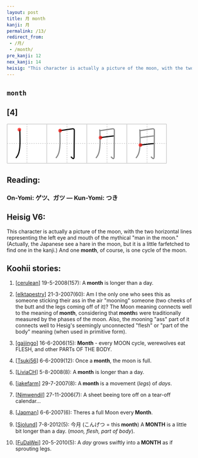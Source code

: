 ```yaml
---
layout: post
title: 月 month
kanji: 月
permalink: /13/
redirect_from:
 - /月/
 - /month/
pre_kanji: 12
nex_kanji: 14
heisig: "This character is actually a picture of the moon, with the two horizontal lines representing the left eye and mouth of the mythical &quot;man in the moon.&quot; (Actually, the Japanese see a hare in the moon, but it is a little farfetched to find one in the kanji.) And one <b>month</b>, of course, is one cycle of the moon."
---
```


## `month`

## [4]

<div class="stroke"><img src="../images/E69C88.png" /></div>

## Reading:

### On-Yomi: ゲツ、ガツ &mdash; Kun-Yomi: つき

## Heisig V6:

This character is actually a picture of the moon, with the two horizontal lines representing the left eye and mouth of the mythical &quot;man in the moon.&quot; (Actually, the Japanese see a hare in the moon, but it is a little farfetched to find one in the kanji.) And one <b>month</b>, of course, is one cycle of the moon.

## Koohii stories:

1) [<a href="http://kanji.koohii.com/profile/cerulean">cerulean</a>] 19-5-2008(157): A<strong> month</strong> is longer than a day.

2) [<a href="http://kanji.koohii.com/profile/elktapestry">elktapestry</a>] 21-3-2007(60): Am I the only one who sees this as someone sticking their ass in the air &quot;mooning&quot; someone (two cheeks of the butt and the legs coming off of it)? The Moon meaning connects well to the meaning of<strong> month</strong>, considering that<strong> month</strong>s were traditionally measured by the phases of the moon. Also, the mooning &quot;ass&quot; part of it connects well to Hesig&#039;s seemingly unconnected &quot;flesh&quot; or &quot;part of the body&quot; meaning (when used in primitive form).

3) [<a href="http://kanji.koohii.com/profile/gaijingo">gaijingo</a>] 16-6-2006(15): <strong>Month</strong> - every MOON cycle, werewolves eat FLESH, and other PARTs OF THE BODY.

4) [<a href="http://kanji.koohii.com/profile/Tsuki56">Tsuki56</a>] 6-6-2009(12): Once a<strong> month</strong>, the moon is full.

5) [<a href="http://kanji.koohii.com/profile/LiviaCH">LiviaCH</a>] 5-8-2008(8): A<strong> month</strong> is longer than a day.

6) [<a href="http://kanji.koohii.com/profile/jakefarm">jakefarm</a>] 29-7-2007(8): A<strong> month</strong> is a movement (<em>legs</em>) of <em>days</em>.

7) [<a href="http://kanji.koohii.com/profile/Nimwendil">Nimwendil</a>] 27-11-2006(7): A sheet beeing tore off on a tear-off calendar...

8) [<a href="http://kanji.koohii.com/profile/Japman">Japman</a>] 6-6-2007(6): Theres a full Moon every<strong> Month</strong>.

9) [<a href="http://kanji.koohii.com/profile/Sjolund">Sjolund</a>] 7-8-2012(5): 今月 (こんげつ = this<strong> month</strong>) A<strong> MONTH</strong> is a little bit longer than a day. (<em>moon, flesh, part of body</em>).

10) [<a href="http://kanji.koohii.com/profile/FuDaWei">FuDaWei</a>] 20-5-2010(5): A <em>day</em> grows swiftly into a<strong> MONTH</strong> as if sprouting legs.
